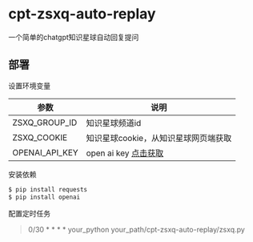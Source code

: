 # cpt-zsxq-auto-replay
一个简单的chatgpt知识星球自动回复提问

## 部署

设置环境变量

| 参数 | 说明|
| -- | -- | 
| ZSXQ_GROUP_ID | 知识星球频道id|
| ZSXQ_COOKIE | 知识星球cookie，从知识星球网页端获取 |
| OPENAI_API_KEY | open ai key [点击获取](https://platform.openai.com/account/api-keys) |

安装依赖

```sh
$ pip install requests
$ pip install openai
```

配置定时任务

> 0/30 * * * * your_python your_path/cpt-zsxq-auto-replay/zsxq.py

